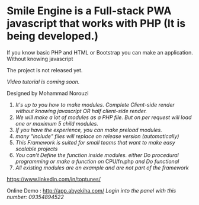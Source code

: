 Smile Engine is a Full-stack PWA javascript that works with PHP (It is being developed.)
=======
If you know basic PHP and HTML or Bootstrap you can make an application. Without knowing javascript

The project is not released yet.

_Video tutorial is coming soon._

Designed by Mohammad Norouzi

1. _It's up to you how to make modules. Complete Client-side render without knowing javascript OR half client-side render._
2. _We will make a lot of modules as a PHP file. But on per request will load one or maximum 5 child modules._
3. _If you have the experience, you can make preload modules._
4. _many "include" files will replace on release version (automatically)_
5. _This Framework is suited for small teams that want to make easy scalable projects_
6. _You can't Define the function inside modules. either Do procedural programming or make a function on_ CPU/fn.php _and Do functional_
7. _All existing modules are an example and are not part of the framework_


https://www.linkedin.com/in/toptunes/

Online Demo : http://app.abyekiha.com/
_Login into the panel with this number: 09354894522_

